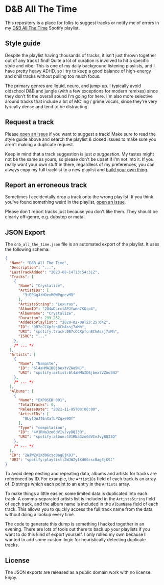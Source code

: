 # D&B All The Time

This repository is a place for folks to suggest tracks or notify me of errors in my [D&B All The Time](https://open.spotify.com/playlist/2WJWZyIXd06cscBagEjK9J?si=fba0547d92694838) Spotify playlist.

## Style guide

Despite the playlist having thousands of tracks, it isn't just thrown together out of any track I find! Quite a lot of curation is involved to hit a specific style and vibe. This is one of my daily background listening playlists, and I have pretty heavy ADHD, so I try to keep a good balance of high-energy and chill tracks without pulling too much focus.

The primary genres are liquid, neuro, and jump-up. I typically avoid oldschool D&B and jungle (with a few exceptions for modern remixes) since they don't fit the overall sound I'm going for here. I'm also more selective around tracks that include a lot of MC'ing / grime vocals, since they're very lyrically dense and tend to be distracting.

## Request a track

Please [open an issue](https://github.com/gsuberland/dnb/issues/new/choose) if you want to suggest a track! Make sure to read the style guide above and search the playlist & closed issues to make sure you aren't making a duplicate request.

Keep in mind that a track suggestion is just _a suggestion_. My tastes might not be the same as yours, so please don't be upset if I'm not into it. If you really want your own stuff in there, regardless of my preferences, you can always copy my full tracklist to a new playlist and [build your own thing](https://www.youtube.com/watch?v=-94qrgxH35M).

## Report an erroneous track

Sometimes I accidentally drop a track onto the wrong playlist. If you think you've found something weird in the playlist, [open an issue](https://github.com/gsuberland/dnb/issues/new/choose).

Please don't report tracks just because you don't like them. They should be clearly off-genre, e.g. dubstep or metal.

## JSON Export

The `dnb_all_the_time.json` file is an automated export of the playlist. It uses the following schema:

```json
{
  "Name": "D&B All The Time",
  "Description": "...",
  "LastTrackAdded": "2023-08-14T13:54:31Z",
  "Tracks": [
    {
      "Name": "Crystalize",
      "ArtistIDs": [
        "3iEPGgJzNDexM0WPqpcvMB"
      ],
      "ArtistsString": "Lexurus",
      "AlbumID": "2O4wDLrctAPJfwnn7KQcp4",
      "AlbumName": "Crystalize",
      "Duration": 299.252,
      "AddedToPlaylist": "2020-02-09T23:25:04Z",
      "ID": "087cCCXpfcn8ChAssj7aMh",
      "URI": "spotify:track:087cCCXpfcn8ChAssj7aMh",
      "ISRC": "..."
    },
    /* ... */
  ],
  "Artists": [
    {
      "Name": "Namaste",
      "ID": "6l4aHMAID8jbextVZAo5NJ",
      "URI": "spotify:artist:6l4aHMAID8jbextVZAo5NJ"
    },
    /* ... */
  ],
  "Albums": [
    {
      "Name": "EXPOSED 001",
      "TotalTracks": 0,
      "ReleaseDate": "2021-11-05T00:00:00",
      "ArtistIDs": [
        "0LyfQWJT6nXafLPZqxe9Of"
      ],
      "Type": "compilation",
      "ID": "4V1RNa3zo6dVIvJvyBQI3Q",
      "URI": "spotify:album:4V1RNa3zo6dVIvJvyBQI3Q"
    },
    /* ... */
  ],
  "ID": "2WJWZyIXd06cscBagEjK9J",
  "URI": "spotify:playlist:2WJWZyIXd06cscBagEjK9J"
}
```

To avoid deep nesting and repeating data, albums and artists for tracks are referenced by ID. For example, the `ArtistIDs` field of each track is an array of ID strings which each point to an entry in the `Artists` array.

To make things a little easier, some limited data is duplicated into each track. A comma-separated artists list is included in the `ArtistsString` field of each track, and the album name is included in the `AlbumName` field of each track. This allows you to quickly access the full track name from the data without doing a lookup every time.

The code to generate this dump is something I hacked together in an evening. There are lots of tools out there to back up your playlists if you want to do this kind of export yourself. I only rolled my own because I wanted to add some custom logic for heuristically detecting duplicate tracks.

## License

The JSON exports are released as a public domain work with no license. Enjoy.
